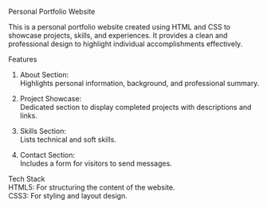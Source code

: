 Personal Portfolio Website 

This is a personal portfolio website created using HTML and CSS to showcase projects, skills, and experiences. It provides a clean and professional design to highlight individual accomplishments effectively.  

Features  
1. About Section:  
Highlights personal information, background, and professional summary.  

2. Project Showcase:  
Dedicated section to display completed projects with descriptions and links.  

3. Skills Section:  
Lists technical and soft skills.  

4. Contact Section:  
Includes a form for visitors to send messages.  


Tech Stack  
HTML5: For structuring the content of the website.  
CSS3: For styling and layout design.  
